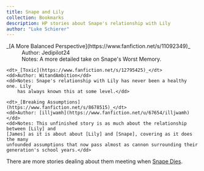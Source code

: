 ```yaml
---
title: Snape and Lily
collection: Bookmarks
description: HP stories about Snape's relationship with Lily
author: "Luke Schierer"
---
```


<dl>
    <dt>_[A More Balanced Perspective](https://www.fanfiction.net/s/11092349)_</dt>
    <dd>Author: Jedipilot24</dd>
    <dd>Notes: A more detailed take on Snape's Worst Memory.</dd>

    <dt>_[Toxic](https://www.fanfiction.net/s/12795425)_</dt>
    <dd>Author: WitandAmbition</dd>
    <dd>Notes: Snape's relationship with Lily has never been a healthy one. Lily
        has always known this at some level.</dd>

    <dt>_[Breaking Assumptions](https://www.fanfiction.net/s/8678515)_</dt>
    <dd>Author: [illjwamh](https://www.fanfiction.net/u/67654/illjwamh)</dd>
    <dd>Notes: This unfinished story is as much about the relationship between [Lily] and
    [James] as it is about about [Lily] and [Snape], covering as it does the many
    unfounded assumptions that now pass almost as cannon surrounding their
    generation's school years.</dd>
</dl>

There are more stories dealing about them meeting when [Snape Dies].

[Snape Dies]: <../snapedies>

[Lily]: </harrypedia/people/evans/lily_j/>

[James]: </harrypedia/people/potter/james>

[Snape]: </harrypedia/people/snape/severus>
